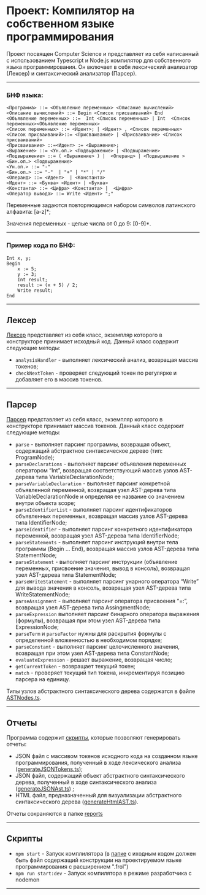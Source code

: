 # Проект: Компилятор на собственном языке программирования

Проект посвящен Computer Science и представляет из себя написанный с использованием Typescript и Node.js компилятор для собственного языка программирования. Он включает в себя лексический анализатор (Лексер) и синтаксический анализатор (Парсер).

---
### БНФ языка:
```
<Программа> ::= <Объявление переменных> <Описание вычислений>
<Описание вычислений> ::= Begin <Список присваиваний> End
<Объявление переменных> ::=  Int <Список переменных> | Int  <Список переменных><Объявление переменных>
<Список переменных> ::= <Идент>; | <Идент> , <Список переменных>
<Список присваиваний>::= <Присваивание> | <Присваивание> <Список присваиваний>
<Присваивание> ::=<Идент> := <Выражение>;
<Выражение> ::= <Ун.оп.> <Подвыражение> | <Подвыражение>
<Подвыражение> ::= ( <Выражение> ) |  <Операнд> | <Подвыражение > <Бин.оп.> <Подвыражение>
<Ун.оп.> ::= "-"
<Бин.оп.> ::= "-"  | "+" | "*" | "/"
<Операнд> ::= <Идент>  | <Константа>
<Идент> ::= <Буква> <Идент> | <Буква>
<Константа> ::= <Цифра> <Константа> |  <Цифра>
<Оператор вывода> ::= Write <Идент> ";"
```

Переменные задаются повторяющимся набором символов латинского алфавита: [a-z]*; 

Значения переменных - целые числа от 0 до 9: [0-9]*.

---
### Пример кода по БНФ:
```
Int x, y;
Begin
    x := 5;
    y := 3;
    Int result;
    result := (x + 5) / 2;
    Write result;
End
```
---
## Лексер

[Лексер](src/Lexer/Lexer.ts) представляет из себя класс, экземпляр которого в конструкторе принимает исходный код. Данный класс содержит следующие методы:

- `analysisHandler` - выполняет лексический анализ, возвращая массив токенов;
- `checkNextToken` - проверяет следующий токен по регулярке и добавляет его в массив токенов.

---
## Парсер

[Парсер](src/Parser/Parser.ts) представляет из себя класс, экземпляр которого в конструкторе принимает массив токенов. Данный класс содержит следующие методы:

- `parse` - выполняет парсинг программы, возвращая объект, содержащий абстрактное синтаксическое дерево (тип: ProgramNode);
- `parseDeclarations` - выполняет парсинг объявления переменных оператором “Int”, возвращая соответствующий массив узлов AST-дерева типа VariableDeclarationNode;
- `parseVariableDeclaration` - выполняет парсинг конкретной объявленной переменной, возвращая узел AST-дерева типа VariableDeclarationNode и определяя ее название со значением внутри объекта scope;
- `parseIdentifierList` - выполняет парсинг идентификаторов объявленных переменных, возвращая массив узлов AST-дерева типа IdentifierNode;
- `parseIdentifier` - выполняет парсинг конкретного идентификатора переменной, возвращая узел AST-дерева типа IdentifierNode;
- `parseStatements` - выполняет парсинг инструкций внутри тела программы (Begin … End), возвращая массив узлов AST-дерева типа StatementNode;
- `parseStatement` - выполняет парсинг инструкции (объявление переменных, присвоение значения, вывод в консоль), возвращая узел AST-дерева типа StatementNode;
- `parseWriteStatement` - выполняет парсинг унарного оператора “Write” для вывода значения в консоль, возвращая узел AST-дерева типа WriteStatementNode;
- `parseAssignment` - выполняет парсинг оператора присвоения “=:”, возвращая узел AST-дерева типа AssingmentNode;
- `parseExpression` выполняет парсинг бинарного оператора выражения (формулы), возвращая при этом узел AST-дерева типа ExpressionNode;
- `parseTerm` и `parseFactor` нужны для раскрытия формулы с определенной вложенностью в необходимом порядке;
- `parseConstant` - выполняет парсинг целочисленного значения, возвращая при этом узел AST-дерева типа ConstantNode;
- `evaluateExpression` - решает выражение, возвращая число;
- `getCurrentToken` - возвращает текущий токен;
- `match` - проверяет текущий тип токена, инкрементируя позицию парсера на единицу.

Типы узлов абстрактного синтаксического дерева содержатся в файле [ASTNodes.ts](src/Parser/AST/ASTNodes.ts).

---
## Отчеты

Программа  содержит [скрипты](src/scripts), которые позволяют генерировать отчеты:
- JSON файл с массивом токенов исходного кода на созданном языке программирования, полученный в ходе лексического анализа ([generateJSONTokens.ts](src/scripts/generateJsonTokens.ts));
- JSON файл, содержащий объект абстрактного синтаксического дерева, полученный в ходе синтаксического анализа ([generateJSONAst.ts](src/scripts/generateJsonAST.ts)) ;
- HTML файл, предназначенный для визуализации абстрактного синтаксического дерева ([generateHtmlAST.ts](src/scripts/generateHtmlAST.ts)).

Отчеты сохраняются в папке [reports](src/reports)

---
## Скрипты

- `npm start` - Запуск комплилятора (в [папке](src) с иходным кодом должен быть файл содержащий конструкции на проектируемом языке программирования с расширением ".frol")
- `npm run start:dev` - Запуск компилятора в режиме разработчика с nodemon

---